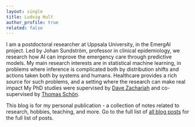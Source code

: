 ```yaml
---
layout: single
title: Ludvig Hult
author_profile: true
related: false
---
```


I am a postdoctoral researcher at Uppsala University, in the EmergAI project. Led by Johan Sundström, professor in clinical epidemiology, we research how AI can improve the emergency care through predictive models. 
My main research interests are in statistical machine learning, in problems where inference is complicated both by distribution shifts and actions taken both by systems and humans. Healthcare provides a rich source for such problems, and a setting where the research can make real impact
My PhD studies were supervised by [Dave Zachariah](https://www.it.uu.se/katalog/davza513) and co-supervised by [Thomas Schön](https://user.it.uu.se/~thosc112/index.html).

This blog is for my personal publication - a collection of notes related to research, hobbies, teaching, and more.
Go to the full list of [all blog posts](/posts) for the full list of posts.